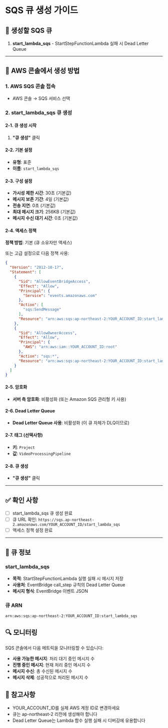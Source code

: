 # SQS 큐 생성 가이드

## 📨 생성할 SQS 큐

1. **start_lambda_sqs** - StartStepFunctionLambda 실패 시 Dead Letter Queue

---

## 🔧 AWS 콘솔에서 생성 방법

### 1. AWS SQS 콘솔 접속
- AWS 콘솔 → SQS 서비스 선택

### 2. start_lambda_sqs 큐 생성

#### 2-1. 큐 생성 시작
1. **"큐 생성"** 클릭

#### 2-2. 기본 설정
- **유형**: 표준
- **이름**: `start_lambda_sqs`

#### 2-3. 구성 설정
- **가시성 제한 시간**: 30초 (기본값)
- **메시지 보존 기간**: 4일 (기본값)
- **전송 지연**: 0초 (기본값)
- **최대 메시지 크기**: 256KB (기본값)
- **메시지 수신 대기 시간**: 0초 (기본값)

#### 2-4. 액세스 정책
**정책 방법**: 기본 (큐 소유자만 액세스)

또는 고급 설정으로 다음 정책 사용:

```json
{
  "Version": "2012-10-17",
  "Statement": [
    {
      "Sid": "AllowEventBridgeAccess",
      "Effect": "Allow",
      "Principal": {
        "Service": "events.amazonaws.com"
      },
      "Action": [
        "sqs:SendMessage"
      ],
      "Resource": "arn:aws:sqs:ap-northeast-2:YOUR_ACCOUNT_ID:start_lambda_sqs"
    },
    {
      "Sid": "AllowOwnerAccess",
      "Effect": "Allow",
      "Principal": {
        "AWS": "arn:aws:iam::YOUR_ACCOUNT_ID:root"
      },
      "Action": "sqs:*",
      "Resource": "arn:aws:sqs:ap-northeast-2:YOUR_ACCOUNT_ID:start_lambda_sqs"
    }
  ]
}
```

#### 2-5. 암호화
- **서버 측 암호화**: 비활성화 (또는 Amazon SQS 관리형 키 사용)

#### 2-6. Dead Letter Queue
- **Dead Letter Queue 사용**: 비활성화 (이 큐 자체가 DLQ이므로)

#### 2-7. 태그 (선택사항)
- **키**: `Project`
- **값**: `VideoProcessingPipeline`

#### 2-8. 큐 생성
- **"큐 생성"** 클릭

---

## ✅ 확인 사항

- [ ] start_lambda_sqs 큐 생성 완료
- [ ] 큐 URL 확인: `https://sqs.ap-northeast-2.amazonaws.com/YOUR_ACCOUNT_ID/start_lambda_sqs`
- [ ] 액세스 정책 설정 완료

---

## 📝 큐 정보

### start_lambda_sqs
- **목적**: StartStepFunctionLambda 실행 실패 시 메시지 저장
- **사용처**: EventBridge call_step 규칙의 Dead Letter Queue
- **메시지 형식**: EventBridge 이벤트 JSON

### 큐 ARN
```
arn:aws:sqs:ap-northeast-2:YOUR_ACCOUNT_ID:start_lambda_sqs
```

## 🔍 모니터링

SQS 콘솔에서 다음 메트릭을 모니터링할 수 있습니다:
- **사용 가능한 메시지**: 처리 대기 중인 메시지 수
- **진행 중인 메시지**: 현재 처리 중인 메시지 수
- **메시지 수신**: 총 수신된 메시지 수
- **메시지 삭제**: 성공적으로 처리된 메시지 수

## 📝 참고사항

- YOUR_ACCOUNT_ID를 실제 AWS 계정 ID로 변경하세요
- 큐는 ap-northeast-2 리전에 생성해야 합니다
- Dead Letter Queue는 Lambda 함수 실행 실패 시 디버깅에 유용합니다

